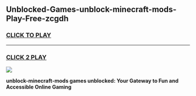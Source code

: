 
## Unblocked-Games-unblock-minecraft-mods-Play-Free-zcgdh
<h3>
<a href="https://premium76.site?title=unblock-minecraft-mods&ref=10A">CLICK TO PLAY</a></h3>
<hr>

<h3>
<a href="https://premium76.site?title=unblock-minecraft-mods&ref=10A">CLICK 2 PLAY</a>
  
</h3>

<a href="https://premium76.site?title=unblock-minecraft-mods&ref=10A"><img src="https://clearcache.store/games.png"></a>


**unblock-minecraft-mods games unblocked: Your Gateway to Fun and Accessible Online Gaming**
